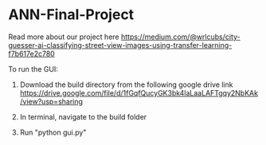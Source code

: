 # ANN-Final-Project


Read more about our project here
https://medium.com/@wrlcubs/city-guesser-ai-classifying-street-view-images-using-transfer-learning-f7b617e2c780

To run the GUI:
1. Download the build directory from the following google drive link
https://drive.google.com/file/d/1fGqfQucyGK3bk4laLaaLAFTgqy2NbKAk/view?usp=sharing

2. In terminal, navigate to the build folder

3. Run "python gui.py"
